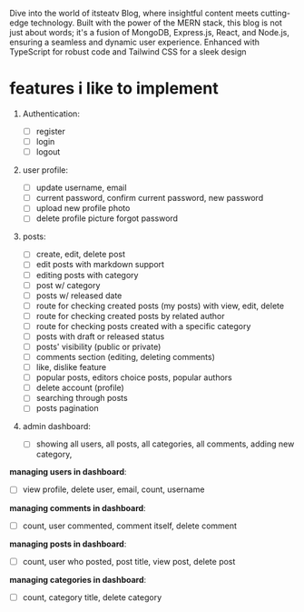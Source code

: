 Dive into the world of itsteatv Blog, where insightful content meets cutting-edge technology. Built with the power of the MERN stack, this blog is not just about words; it's a fusion of MongoDB, Express.js, React, and Node.js, ensuring a seamless and dynamic user experience. Enhanced with TypeScript for robust code and Tailwind CSS for a sleek design

# features i like to implement

1. Authentication:

   - [ ] register
   - [ ] login
   - [ ] logout

2. user profile:

   - [ ] update username, email
   - [ ] current password, confirm current password, new password
   - [ ] upload new profile photo
   - [ ] delete profile picture
         forgot password

3. posts:

   - [ ] create, edit, delete post
   - [ ] edit posts with markdown support
   - [ ] editing posts with category
   - [ ] post w/ category
   - [ ] posts w/ released date
   - [ ] route for checking created posts (my posts) with view, edit, delete
   - [ ] route for checking created posts by related author
   - [ ] route for checking posts created with a specific category
   - [ ] posts with draft or released status
   - [ ] posts' visibility (public or private)
   - [ ] comments section (editing, deleting comments)
   - [ ] like, dislike feature
   - [ ] popular posts, editors choice posts, popular authors
   - [ ] delete account (profile)
   - [ ] searching through posts
   - [ ] posts pagination

4. admin dashboard:
   - [ ] showing all users, all posts, all categories, all comments, adding new category,

**managing users in dashboard**:

- [ ] view profile, delete user, email, count, username

**managing comments in dashboard**:

- [ ] count, user commented, comment itself, delete comment

**managing posts in dashboard**:

- [ ] count, user who posted, post title, view post, delete post

**managing categories in dashboard**:

- [ ] count, category title, delete category
